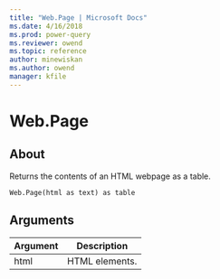 ```yaml
---
title: "Web.Page | Microsoft Docs"
ms.date: 4/16/2018
ms.prod: power-query
ms.reviewer: owend
ms.topic: reference
author: minewiskan
ms.author: owend
manager: kfile
---
```

# Web.Page

  
## About  
Returns the contents of an HTML webpage as a table.  
  
```  
Web.Page(html as text) as table  
```  
  
## Arguments  
  
|Argument|Description|  
|------------|---------------|  
|html|HTML elements.|  
  
